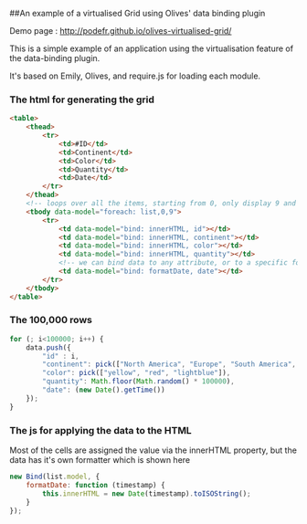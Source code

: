 ##An example of a virtualised Grid using Olives' data binding plugin

Demo page : http://podefr.github.io/olives-virtualised-grid/


This is a simple example of an application using the virtualisation feature of the data-binding plugin.

It's based on Emily, Olives, and require.js for loading each module.

### The html for generating the grid

```html
<table>
	<thead>
		<tr>
			<td>#ID</td>
			<td>Continent</td>
			<td>Color</td>
			<td>Quantity</td>
			<td>Date</td>
		</tr>
	</thead>
	<!-- loops over all the items, starting from 0, only display 9 and virtualise the rest -->
	<tbody data-model="foreach: list,0,9">
		<tr>
			<td data-model="bind: innerHTML, id"></td>
			<td data-model="bind: innerHTML, continent"></td>
			<td data-model="bind: innerHTML, color"></td>
			<td data-model="bind: innerHTML, quantity"></td>
			<!-- we can bind data to any attribute, or to a specific formatter -->
			<td data-model="bind: formatDate, date"></td>
		</tr>
	</tbody>
</table>
```

### The 100,000 rows

```js
for (; i<100000; i++) {
	data.push({
		"id" : i,
		"continent": pick(["North America", "Europe", "South America", "Africa", "Antartica", "Australia", "Asia"]),
		"color": pick(["yellow", "red", "lightblue"]),
		"quantity": Math.floor(Math.random() * 100000),
		"date": (new Date().getTime())
	});
}
```

### The js for applying the data to the HTML

Most of the cells are assigned the value via the innerHTML property, but the data has it's own formatter which is shown here

```js
new Bind(list.model, {
	formatDate: function (timestamp) {
		this.innerHTML = new Date(timestamp).toISOString();
	}
});
```


